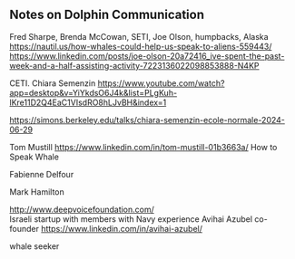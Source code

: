 ## Notes on Dolphin Communication

Fred Sharpe, Brenda McCowan, SETI, Joe Olson, humpbacks, Alaska https://nautil.us/how-whales-could-help-us-speak-to-aliens-559443/
https://www.linkedin.com/posts/joe-olson-20a72416_ive-spent-the-past-week-and-a-half-assisting-activity-7223136022098853888-N4KP 

CETI. Chiara Semenzin  https://www.youtube.com/watch?app=desktop&v=YiYkdsO6J4k&list=PLgKuh-lKre11D2Q4EaC1VIsdRO8hLJvBH&index=1 

https://simons.berkeley.edu/talks/chiara-semenzin-ecole-normale-2024-06-29

Tom Mustill https://www.linkedin.com/in/tom-mustill-01b3663a/ How to Speak Whale

Fabienne Delfour 

Mark Hamilton

http://www.deepvoicefoundation.com/  
Israeli startup with members with Navy experience
Avihai Azubel co-founder https://www.linkedin.com/in/avihai-azubel/ 

whale seeker

